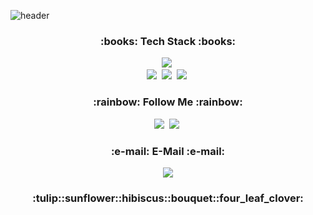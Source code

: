 <!--
**dbsrudrla/dbsrudrla** is a ✨ _special_ ✨ repository because its `README.md` (this file) appears on your GitHub profile.

Here are some ideas to get you started:

- 🔭 I’m currently working on ...
- 🌱 I’m currently learning ...
- 👯 I’m looking to collaborate on ...
- 🤔 I’m looking for help with ...
- 💬 Ask me about ...
- 📫 How to reach me: ...
- 😄 Pronouns: ...
- ⚡ Fun fact: ...
-->

![header](https://capsule-render.vercel.app/api?type=cylinder&color=F4BBBB&height=150&section=header&text=Welcome%20to%20Yun's%20GitHub&fontSize=50)

<h3 align="center">:books: Tech Stack :books:</h3>
<p align="center">
  <img src="https://img.shields.io/badge/Python-3766AB?style=flat&logo=Python&logoColor=white"/>&nbsp 
  <br>
  <img src="https://img.shields.io/badge/HTML-E34F26?style=flat&logo=HTML5&logoColor=white"/></a>&nbsp
  <img src="https://img.shields.io/badge/CSS-1572B6?style=flat&logo=CSS3&logoColor=white"/></a>&nbsp 
  <img src="https://img.shields.io/badge/Javascript-ffb13b?style=flat&logo=javascript&logoColor=white"/>&nbsp 
</p>

<h3 align="center">:rainbow: Follow Me :rainbow:</h3>
<p align="center">
  <a href="https://velog.io/@rlddidrod"><img src="https://img.shields.io/badge/Velog-11B48A?style=flat&logo=Vimeo&logoColor=white&link=https://velog.io/@rlddidrod"/></a>&nbsp
  <a href="https://www.instagram.com/rladbsrud___/"><img src="https://img.shields.io/badge/Instagram-E4405F?style=flat&logo=Instagram&logoColor=white&link=https://www.instagram.com/rladbsrud___/"/></a>&nbsp
</p>

<h3 align="center">:e-mail: E-Mail :e-mail:</h3>
<p align="center">
   <a href="mailto:rladbsrud011120@naver.com"><img src="https://img.shields.io/badge/NaverMail-03C75A?style=flat&logo=Naver&logoColor=white&link=rladbsrud011120@naver.com"/></a>
</p>

<h3 align="center">:tulip::sunflower::hibiscus::bouquet::four_leaf_clover:</h3>

